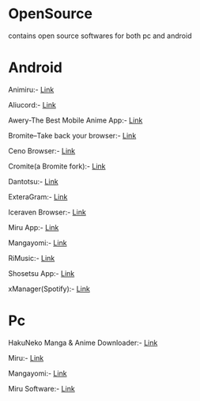 # OpenSource
contains open source softwares for both pc and android

# Android

Animiru:- [Link](https://github.com/quickdesh/Animiru)

Aliucord:- [Link](https://github.com/Aliucord/Aliucord)

Awery-The Best Mobile Anime App:- [Link](https://github.com/MrBoomDeveloper/Awery)

Bromite–Take back your browser:- [Link](https://github.com/bromite/bromite)

Ceno Browser:- [Link](https://censorship.no/en/index.html)

Cromite(a Bromite fork):- [Link](https://github.com/uazo/cromite)

Dantotsu:- [Link](https://github.com/rebelonion/Dantotsu)

ExteraGram:- [Link](https://github.com/exteraSquad/exteraGram)

Iceraven Browser:- [Link](https://github.com/fork-maintainers/iceraven-browser)

Miru App:- [Link](https://github.com/miru-project/miru-app)

Mangayomi:- [Link](https://github.com/kodjodevf/mangayomi)

RiMusic:- [Link](https://github.com/fast4x/RiMusic)

Shosetsu App:- [Link](https://gitlab.com/shosetsuorg/shosetsu)

xManager(Spotify):- [Link](https://github.com/Team-xManager/xManager)

# Pc

HakuNeko Manga & Anime Downloader:- [Link](https://hakuneko.download/)

Miru:- [Link](https://github.com/ThaUnknown/miru)

Mangayomi:- [Link](https://github.com/kodjodevf/mangayomi)

Miru Software:- [Link](https://github.com/miru-project/miru-app)
